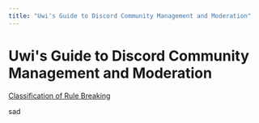 ```yaml
---
title: "Uwi's Guide to Discord Community Management and Moderation"
---
```

# Uwi's Guide to Discord Community Management and Moderation
[Classification of Rule Breaking](definitions/Classification%20of%20Rule%20Breaking.md)

sad